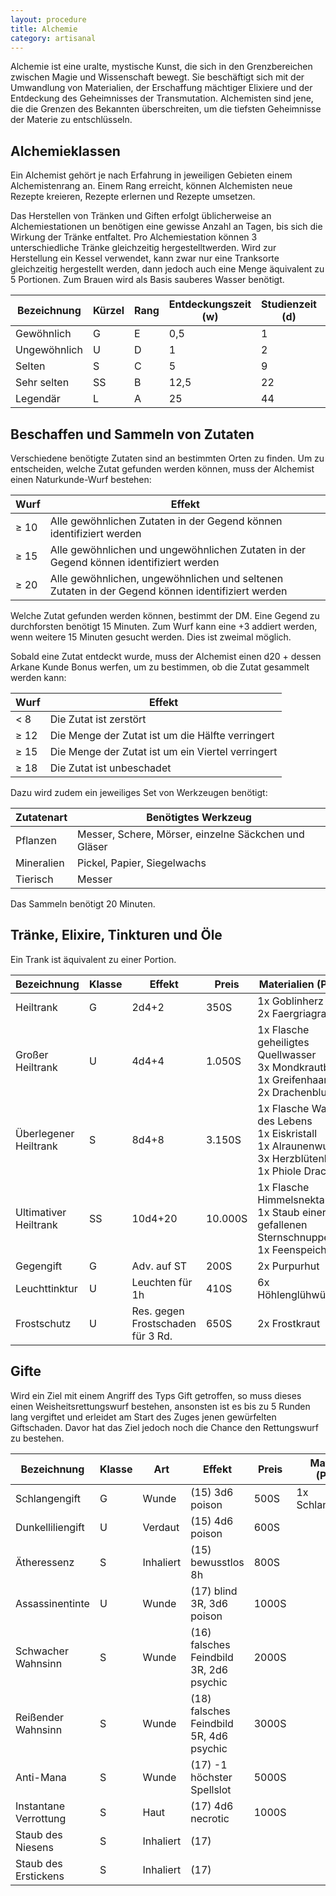 ```yaml
---
layout: procedure
title: Alchemie
category: artisanal
---
```


Alchemie ist eine uralte, mystische Kunst, die sich in den Grenzbereichen zwischen Magie und Wissenschaft bewegt. Sie
beschäftigt sich mit der Umwandlung von Materialien, der Erschaffung mächtiger Elixiere und der Entdeckung des
Geheimnisses der Transmutation. Alchemisten sind jene, die die Grenzen des Bekannten überschreiten, um die tiefsten
Geheimnisse der Materie zu entschlüsseln.

## Alchemieklassen

Ein Alchemist gehört je nach Erfahrung in jeweiligen Gebieten einem Alchemistenrang an. Einem Rang erreicht, können
Alchemisten neue Rezepte kreieren, Rezepte erlernen und Rezepte umsetzen.

Das Herstellen von Tränken und Giften erfolgt üblicherweise an Alchemiestationen un benötigen eine gewisse Anzahl an
Tagen, bis sich die Wirkung der Tränke entfaltet. Pro Alchemiestation können 3 unterschiedliche Tränke gleichzeitig
hergestelltwerden. Wird zur Herstellung ein Kessel verwendet, kann zwar nur eine Tranksorte gleichzeitig hergestellt
werden, dann jedoch auch eine Menge äquivalent zu 5 Portionen. Zum Brauen wird als Basis sauberes Wasser benötigt.

| Bezeichnung  | Kürzel | Rang | Entdeckungszeit (w) | Studienzeit (d) | Herstellungszeit (d) |
|--------------|--------|------|---------------------|-----------------|----------------------|
| Gewöhnlich   | G      | E    | 0,5                 | 1               | 0,5                  |
| Ungewöhnlich | U      | D    | 1                   | 2               | 1                    |
| Selten       | S      | C    | 5                   | 9               | 2                    |
| Sehr selten  | SS     | B    | 12,5                | 22              | 5                    |
| Legendär     | L      | A    | 25                  | 44              | 10                   |

## Beschaffen und Sammeln von Zutaten

Verschiedene benötigte Zutaten sind an bestimmten Orten zu finden. Um zu entscheiden, welche Zutat gefunden werden
können, muss der Alchemist einen Naturkunde-Wurf bestehen:

| Wurf | Effekt                                                                                           |
|------|--------------------------------------------------------------------------------------------------|
| ≥ 10 | Alle gewöhnlichen Zutaten in der Gegend können identifiziert werden                              |
| ≥ 15 | Alle gewöhnlichen und ungewöhnlichen Zutaten in der Gegend können identifiziert werden           |
| ≥ 20 | Alle gewöhnlichen, ungewöhnlichen und seltenen Zutaten in der Gegend können identifiziert werden |

Welche Zutat gefunden werden können, bestimmt der DM. Eine Gegend zu durchforsten benötigt 15 Minuten. Zum Wurf kann
eine +3 addiert werden, wenn weitere 15 Minuten gesucht werden. Dies ist zweimal möglich.

Sobald eine Zutat entdeckt wurde, muss der Alchemist einen d20 + dessen Arkane Kunde Bonus werfen, um zu bestimmen, ob
die Zutat gesammelt werden kann:

| Wurf | Effekt                                            |
|------|---------------------------------------------------|
| < 8  | Die Zutat ist zerstört                            |
| ≥ 12 | Die Menge der Zutat ist um die Hälfte verringert  |
| ≥ 15 | Die Menge der Zutat ist um ein Viertel verringert |
| ≥ 18 | Die Zutat ist unbeschadet                         |

Dazu wird zudem ein jeweiliges Set von Werkzeugen benötigt:

| Zutatenart | Benötigtes Werkzeug                                  |
|------------|------------------------------------------------------|
| Pflanzen   | Messer, Schere, Mörser, einzelne Säckchen und Gläser |
| Mineralien | Pickel, Papier, Siegelwachs                          |
| Tierisch   | Messer                                               |

Das Sammeln benötigt 20 Minuten.

## Tränke, Elixire, Tinkturen und Öle

Ein Trank ist äquivalent zu einer Portion.

| Bezeichnung           | Klasse | Effekt                            | Preis   | Materialien (Portion)                                                                                                    |
|-----------------------|--------|-----------------------------------|---------|--------------------------------------------------------------------------------------------------------------------------|
| Heiltrank             | G      | 2d4+2                             | 350S    | 1x Goblinherz<br/>2x Faergriagras                                                                                        |
| Großer Heiltrank      | U      | 4d4+4                             | 1.050S  | 1x Flasche geheiligtes Quellwasser<br/>3x Mondkrautblätter<br/>1x Greifenhaar<br/>2x Drachenblutpilz                     |
| Überlegener Heiltrank | S      | 8d4+8                             | 3.150S  | 1x Flasche Wasser des Lebens<br/>1x Eiskristall<br/>1x Alraunenwurzel<br/>3x Herzblütenblätter<br/>1x Phiole Drachenblut |
| Ultimativer Heiltrank | SS     | 10d4+20                           | 10.000S | 1x Flasche Himmelsnektar<br/>1x Staub einer gefallenen Sternschnuppe<br/>1x Feenspeichel                                 |
| Gegengift             | G      | Adv. auf ST                       | 200S    | 2x Purpurhut                                                                                                             |
| Leuchttinktur         | U      | Leuchten für 1h                   | 410S    | 6x Höhlenglühwürmchen                                                                                                    |
| Frostschutz           | U      | Res. gegen Frostschaden für 3 Rd. | 650S    | 2x Frostkraut                                                                                                            |

## Gifte

Wird ein Ziel mit einem Angriff des Typs Gift getroffen, so muss dieses einen Weisheitsrettungswurf bestehen, ansonsten
ist es bis zu 5 Runden lang vergiftet und erleidet am Start des Zuges jenen gewürfelten Giftschaden. Davor hat das Ziel
jedoch noch die Chance den Rettungswurf zu bestehen.

| Bezeichnung           | Klasse | Art       | Effekt                                  | Preis | Materialien (Portion) |
|-----------------------|--------|-----------|-----------------------------------------|-------|-----------------------|
| Schlangengift         | G      | Wunde     | (15) 3d6 poison                         | 500S  | 1x Schlangenextrakt   |
| Dunkelliliengift      | U      | Verdaut   | (15) 4d6 poison                         | 600S  |                       |
| Ätheressenz           | S      | Inhaliert | (15) bewusstlos 8h                      | 800S  |                       |
| Assassinentinte       | U      | Wunde     | (17) blind 3R, 3d6 poison               | 1000S |                       |
| Schwacher Wahnsinn    | S      | Wunde     | (16) falsches Feindbild 3R, 2d6 psychic | 2000S |                       |
| Reißender Wahnsinn    | S      | Wunde     | (18) falsches Feindbild 5R, 4d6 psychic | 3000S |                       |
| Anti-Mana             | S      | Wunde     | (17) -1 höchster Spellslot              | 5000S |                       |
| Instantane Verrottung | S      | Haut      | (17) 4d6 necrotic                       | 1000S |                       |
| Staub des Niesens     | S      | Inhaliert | (17)                                    |       |                       |
| Staub des Erstickens  | S      | Inhaliert | (17)                                    |       |                       |
